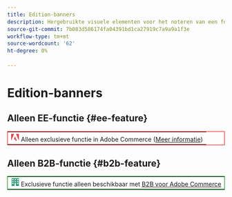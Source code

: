 ```yaml
---
title: Edition-banners
description: Hergebruikte visuele elementen voor het noteren van een functie of pagina's die op een specifieke uitgave van toepassing zijn
source-git-commit: 7b083d586174fa04391bd1ca27919c7a9a9a1f3e
workflow-type: tm+mt
source-wordcount: '62'
ht-degree: 0%

---
```


# Edition-banners

## Alleen EE-functie {#ee-feature}

<table style="border:1px solid red">
<tr><td><img alt="Adobe Commerce-functie" src="../assets/adobe-logo.svg" width="20" height="20" /> Alleen exclusieve functie in Adobe Commerce (<a href="https://experienceleague.adobe.com/docs/commerce-admin/user-guides/home.html#product-editions">Meer informatie</a>)</td></tr>
</table>

## Alleen B2B-functie {#b2b-feature}

<table style="border:1px solid green">
<tr><td><img alt="Adobe Commerce-functie" src="../assets/b2b.svg" width="20" height="20" /> Exclusieve functie alleen beschikbaar met <a href="https://experienceleague.adobe.com/docs/commerce-admin/user-guides/home.html#product-editions">B2B voor Adobe Commerce</a></td></tr>
</table>